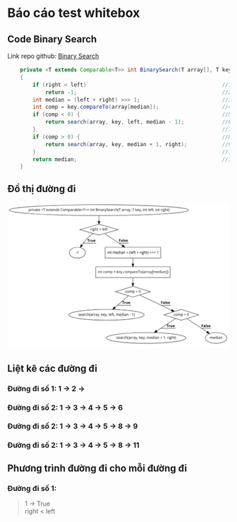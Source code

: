 # Báo cáo test whitebox
## Code Binary Search
Link repo github: [Binary Search](https://github.com/TheAlgorithms/Java/blob/master/Searches/BinarySearch.java)
```java
    private <T extends Comparable<T>> int BinarySearch(T array[], T key, int left, int right)
    {
        if (right < left)                                           //1
            return -1;                                              //2
        int median = (left + right) >>> 1;                          //3
        int comp = key.compareTo(array[median]);                    //4
        if (comp < 0) {                                             //5
            return search(array, key, left, median - 1);            //6
        }                                                           //7
        if (comp > 0) {                                             //8
            return search(array, key, median + 1, right);           //9
        }                                                           //10
        return median;                                              //11
    }
```
## Đồ thị đường đi
![](flow_chart.png)
## Liệt kê các đường đi
### Đường đi số 1: 1 &rarr; 2 &rarr;
### Đường đi số 2: 1 &rarr; 3 &rarr; 4 &rarr; 5 &rarr; 6
### Đường đi số 2: 1 &rarr; 3 &rarr; 4 &rarr; 5 &rarr; 8 &rarr; 9
### Đường đi số 2: 1 &rarr; 3 &rarr; 4 &rarr; 5 &rarr; 8 &rarr; 11
## Phương trình đường đi cho mỗi đường đi
### Đường đi số 1:
> 1 &rarr; True <br>
    right < left
